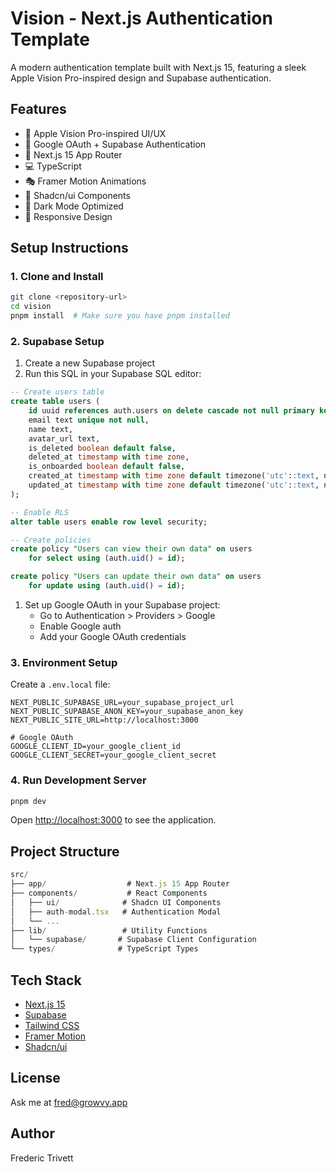# Vision - Next.js Authentication Template

A modern authentication template built with Next.js 15, featuring a sleek Apple Vision Pro-inspired design and Supabase authentication.

## Features

- 🎨 Apple Vision Pro-inspired UI/UX
- 🔐 Google OAuth + Supabase Authentication
- 🚀 Next.js 15 App Router
- 💻 TypeScript
- 🎭 Framer Motion Animations
- 🎯 Shadcn/ui Components
- 🌙 Dark Mode Optimized
- 📱 Responsive Design

## Setup Instructions

### 1. Clone and Install

```bash
git clone <repository-url>
cd vision
pnpm install  # Make sure you have pnpm installed
```

### 2. Supabase Setup

1. Create a new Supabase project
1. Run this SQL in your Supabase SQL editor:

```sql
-- Create users table
create table users (
    id uuid references auth.users on delete cascade not null primary key,
    email text unique not null,
    name text,
    avatar_url text,
    is_deleted boolean default false,
    deleted_at timestamp with time zone,
    is_onboarded boolean default false,
    created_at timestamp with time zone default timezone('utc'::text, now()) not null,
    updated_at timestamp with time zone default timezone('utc'::text, now()) not null
);

-- Enable RLS
alter table users enable row level security;

-- Create policies
create policy "Users can view their own data" on users
    for select using (auth.uid() = id);

create policy "Users can update their own data" on users
    for update using (auth.uid() = id);
```

1. Set up Google OAuth in your Supabase project:
   - Go to Authentication > Providers > Google
   - Enable Google auth
   - Add your Google OAuth credentials

### 3. Environment Setup

Create a `.env.local` file:

```env
NEXT_PUBLIC_SUPABASE_URL=your_supabase_project_url
NEXT_PUBLIC_SUPABASE_ANON_KEY=your_supabase_anon_key
NEXT_PUBLIC_SITE_URL=http://localhost:3000

# Google OAuth
GOOGLE_CLIENT_ID=your_google_client_id
GOOGLE_CLIENT_SECRET=your_google_client_secret
```

### 4. Run Development Server

```bash
pnpm dev
```

Open [http://localhost:3000](http://localhost:3000) to see the application.

## Project Structure

```typescript
src/
├── app/                  # Next.js 15 App Router
├── components/           # React Components
│   ├── ui/              # Shadcn UI Components
│   ├── auth-modal.tsx   # Authentication Modal
│   └── ...
├── lib/                 # Utility Functions
│   └── supabase/       # Supabase Client Configuration
└── types/              # TypeScript Types
```

## Tech Stack

- [Next.js 15](https://nextjs.org/)
- [Supabase](https://supabase.com/)
- [Tailwind CSS](https://tailwindcss.com/)
- [Framer Motion](https://www.motion.dev)
- [Shadcn/ui](https://ui.shadcn.com/)

## License

Ask me at [fred@growvy.app](mailto:fred@growvy.app)

## Author

Frederic Trivett